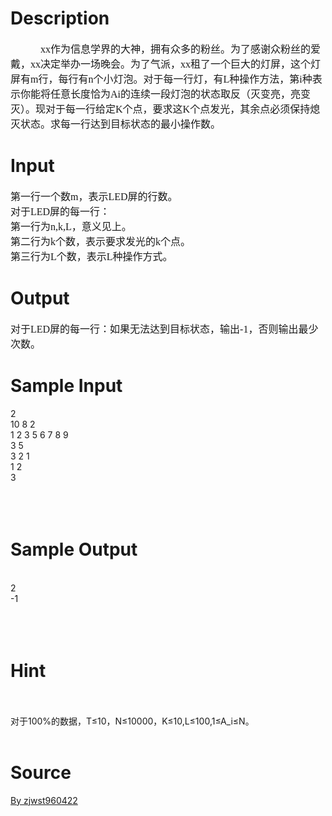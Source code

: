 
# Description

<div class="content"><p class="p0" style="margin-top: 0pt; margin-bottom: 0pt; text-indent: 36pt"><span style="font-size: medium"><span style="font-family: &#39;宋体&#39;; mso-spacerun: &#39;yes&#39;">xx<font face="宋体">作为信息学界的大神，拥有众多的粉丝。为了感谢众粉丝的爱戴，</font><font face="Times New Roman">xx</font><font face="宋体">决定举办一场晚会。为了气派，</font><font face="Times New Roman">xx</font><font face="宋体">租了一个巨大的灯屏，这个灯屏有</font><font face="Times New Roman">m</font><font face="宋体">行，每行有</font><font face="Times New Roman">n</font><font face="宋体">个小灯泡。对于每一行灯，有</font><font face="Times New Roman">L</font><font face="宋体">种操作方法，</font></span><span style="font-family: &#39;宋体&#39;; mso-spacerun: &#39;yes&#39;">第i种表示你能将任意长度恰为Ai的连续一段灯泡的状态取反（灭变亮，亮变灭）。</span><span style="font-family: &#39;微软雅黑&#39;; mso-spacerun: &#39;yes&#39;">现</span><span style="font-family: &#39;微软雅黑&#39;; mso-spacerun: &#39;yes&#39;">对于每一行</span><span style="font-family: &#39;微软雅黑&#39;; mso-spacerun: &#39;yes&#39;">给定K个点，要求这K个点发光，其余点必须保持熄灭状态</span><span style="font-family: &#39;微软雅黑&#39;; mso-spacerun: &#39;yes&#39;">。求每一行达到目标状态的最小操作数。</span></span><span style="font-size: 10.5pt; font-family: &#39;宋体&#39;; mso-spacerun: &#39;yes&#39;"><o:p></o:p></span></p>
<p class="p0" style="margin-top: 0pt; margin-bottom: 0pt"><span style="font-size: medium"><span style="font-family: &#39;宋体&#39;; mso-spacerun: &#39;yes&#39;"><o:p></o:p></span></span><span style="font-size: 10.5pt; font-family: &#39;宋体&#39;; mso-spacerun: &#39;yes&#39;"><o:p></o:p></span></p>
<!--EndFragment--></div>

# Input

<div class="content"><p class="p0" style="margin-top: 0pt; margin-bottom: 0pt"><span style="font-size: medium"><span style="font-family: &#39;微软雅黑&#39;; mso-spacerun: &#39;yes&#39;">第一行一个数m，表示LED屏的行数。</span></span><span style="font-size: 10.5pt; font-family: &#39;微软雅黑&#39;; mso-spacerun: &#39;yes&#39;"><o:p></o:p></span></p>
<p class="p0" style="margin-top: 0pt; margin-bottom: 0pt"><span style="font-size: medium"><span style="font-family: &#39;微软雅黑&#39;; mso-spacerun: &#39;yes&#39;">对于LED屏的每一行：</span></span><span style="font-size: 10.5pt; font-family: &#39;微软雅黑&#39;; mso-spacerun: &#39;yes&#39;"><o:p></o:p></span></p>
<p class="p0" style="margin-top: 0pt; margin-bottom: 0pt"><span style="font-size: medium"><span style="font-family: &#39;微软雅黑&#39;; mso-spacerun: &#39;yes&#39;">第一行为n,k,</span><span style="font-family: &#39;微软雅黑&#39;; mso-spacerun: &#39;yes&#39;">L</span><span style="font-family: &#39;微软雅黑&#39;; mso-spacerun: &#39;yes&#39;">，意义见上。</span></span><span style="font-size: 10.5pt; font-family: &#39;微软雅黑&#39;; mso-spacerun: &#39;yes&#39;"><o:p></o:p></span></p>
<p class="p0" style="margin-top: 0pt; margin-bottom: 0pt"><span style="font-size: medium"><span style="font-family: &#39;微软雅黑&#39;; mso-spacerun: &#39;yes&#39;">第二行为k个数，表示要求发光的k个点。</span></span><span style="font-size: 10.5pt; font-family: &#39;微软雅黑&#39;; mso-spacerun: &#39;yes&#39;"><o:p></o:p></span></p>
<p class="p0" style="margin-top: 0pt; margin-bottom: 0pt"><span style="font-size: medium"><span style="font-family: &#39;微软雅黑&#39;; mso-spacerun: &#39;yes&#39;">第三行为</span><span style="font-family: &#39;微软雅黑&#39;; mso-spacerun: &#39;yes&#39;">L</span><span style="font-family: &#39;微软雅黑&#39;; mso-spacerun: &#39;yes&#39;">个数，表示</span><span style="font-family: &#39;微软雅黑&#39;; mso-spacerun: &#39;yes&#39;">L</span><span style="font-family: &#39;微软雅黑&#39;; mso-spacerun: &#39;yes&#39;">种操作方式。</span></span><span style="font-size: 10.5pt; font-family: &#39;微软雅黑&#39;; mso-spacerun: &#39;yes&#39;"><o:p></o:p></span></p>
<p class="p0" style="margin-top: 0pt; margin-bottom: 0pt"><span style="font-size: medium"><span style="font-family: &#39;宋体&#39;; mso-spacerun: &#39;yes&#39;"><o:p></o:p></span></span><span style="font-size: 10.5pt; font-family: &#39;宋体&#39;; mso-spacerun: &#39;yes&#39;"><o:p></o:p></span></p></div>

# Output

<div class="content"><p class="p0" style="margin-top: 0pt; margin-bottom: 0pt"><span style="font-size: medium"><span style="font-family: &#39;微软雅黑&#39;; mso-spacerun: &#39;yes&#39;">对于LED屏的每一行：如果无法达到目标状态，输出-1，否则输出最少次数。</span></span><span style="font-size: 10.5pt; font-family: &#39;微软雅黑&#39;; mso-spacerun: &#39;yes&#39;"><o:p></o:p></span></p>
<p class="p0" style="margin-top: 0pt; margin-bottom: 0pt"><span style="font-size: medium"><span style="font-family: &#39;宋体&#39;; mso-spacerun: &#39;yes&#39;"><o:p></o:p></span></span><span style="font-size: 10.5pt; font-family: &#39;宋体&#39;; mso-spacerun: &#39;yes&#39;"><o:p></o:p></span></p></div>

# Sample Input

<div class="content"><span class="sampledata">2<br/>
10 8 2<br/>
1 2 3 5 6 7 8 9<br/>
3 5<br/>
3 2 1<br/>
1 2<br/>
3<br/>
<br/>
 <br/>
<br/>
</span></div>

# Sample Output

<div class="content"><span class="sampledata"><br/>
2<br/>
-1<br/>
<br/>
<br/>
 <br/>
</span></div>

# Hint

<div class="content"><p></p><p><br/><br/>
对于100%的数据，T≤10，N≤10000，K≤10,L≤100,1≤A_i≤N。<br/><br/>
</p><p></p></div>

# Source

<div class="content"><p><a href="problemset.php?search=By zjwst960422">By zjwst960422</a></p></div>

